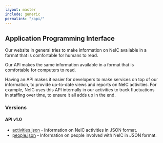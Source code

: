 ```yaml
---
layout: master
include: generic
permalink: "/api/"
---
```


## Application Programming Interface

Our website in general tries to make information on NeIC available in a format
that is comfortable for humans to read.

Our API makes the same information available in a format that is comfortable for
computers to read.

Having an API makes it easier for developers to make services on top of our
information, to provide up-to-date views and reports on NeIC activities. For
example, NeIC uses this API internally in our activities to track fluctuations
in staffing over time, to ensure it all adds up in the end.


### Versions

#### API v1.0

* [activities.json](1.0/activities.json) - Information on NeIC activities in JSON format.
* [people.json](1.0/people.json) - Information on people involved with NeIC in JSON format.
